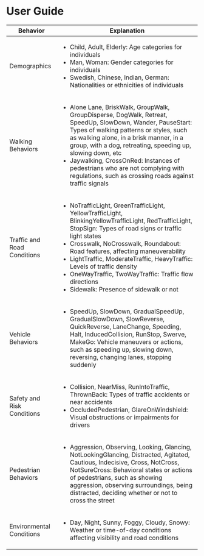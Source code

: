 
# User Guide

| Behavior | Explanation |
| ----------- | ----------- |
| Demographics | <ul><li>Child, Adult, Elderly: Age categories for individuals</li><li>Man, Woman: Gender categories for individuals</li><li>Swedish, Chinese, Indian, German: Nationalities or ethnicities of individuals</li></ul> |
| Walking Behaviors | <ul><li>Alone Lane, BriskWalk, GroupWalk, GroupDisperse, DogWalk, Retreat, SpeedUp, SlowDown, Wander, PauseStart: Types of walking patterns or styles, such as walking alone, in a brisk manner, in a group, with a dog, retreating, speeding up, slowing down, etc</li><li>Jaywalking, CrossOnRed: Instances of pedestrians who are not complying with regulations, such as crossing roads against traffic signals</li></ul> |
| Traffic and Road Conditions | <ul><li>NoTrafficLight, GreenTrafficLight, YellowTrafficLight, BlinkingYellowTrafficLight, RedTrafficLight, StopSign: Types of road signs or traffic light states</li><li>Crosswalk, NoCrosswalk, Roundabout: Road features, affecting maneuverability</li><li>LightTraffic, ModerateTraffic, HeavyTraffic: Levels of traffic density</li><li>OneWayTraffic, TwoWayTraffic: Traffic flow directions</li><li>Sidewalk: Presence of sidewalk or not</li></ul> |
| Vehicle Behaviors | <ul><li>SpeedUp, SlowDown, GradualSpeedUp, GradualSlowDown, SlowReverse, QuickReverse, LaneChange, Speeding, Halt, InducedCollision, RunStop, Swerve, MakeGo: Vehicle maneuvers or actions, such as speeding up, slowing down, reversing, changing lanes, stopping suddenly</li></ul> |
| Safety and Risk Conditions | <ul><li>Collision, NearMiss, RunIntoTraffic, ThrownBack: Types of traffic accidents or near accidents</li><li>OccludedPedestrian, GlareOnWindshield: Visual obstructions or impairments for drivers</li></ul> |
| Pedestrian Behaviors | <ul><li>Aggression, Observing, Looking, Glancing, NotLookingGlancing, Distracted, Agitated, Cautious, Indecisive, Cross, NotCross, NotSureCross: Behavioral states or actions of pedestrians, such as showing aggression, observing surroundings, being distracted, deciding whether or not to cross the street</li></ul> |
| Environmental Conditions | <ul><li>Day, Night, Sunny, Foggy, Cloudy, Snowy: Weather or time-of-day conditions affecting visibility and road conditions</li></ul> |